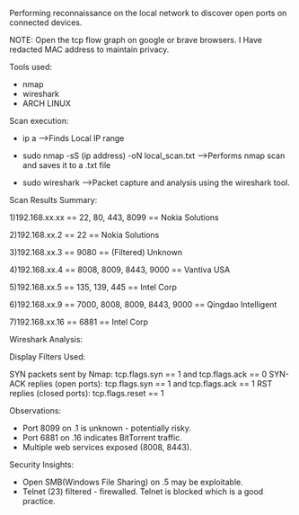 Performing reconnaissance on the local network to discover open ports on connected devices.

NOTE: Open the tcp flow graph on google or brave browsers. I Have redacted MAC address to maintain privacy.

Tools used:
- nmap
- wireshark
- ARCH LINUX

Scan execution:

- ip a
  -->Finds Local IP range

- sudo nmap -sS (ip address) -oN local_scan.txt
  -->Performs nmap scan and saves it to a .txt file

- sudo wireshark
  -->Packet capture and analysis using the wireshark tool.

Scan Results Summary:

1)192.168.xx.xx ==	 22, 80, 443, 8099	==	 Nokia Solutions

2)192.168.xx.2 ==  22	==	Nokia Solutions

3)192.168.xx.3 ==  9080	==	(Filtered) Unknown

4)192.168.xx.4 ==	 8008, 8009, 8443, 9000	 ==	 Vantiva USA

5)192.168.xx.5 ==	 135, 139, 445 ==  Intel Corp

6)192.168.xx.9 ==  7000, 8008, 8009, 8443, 9000 == Qingdao Intelligent

7)192.168.xx.16 == 	6881 ==	Intel Corp


Wireshark Analysis:

Display Filters Used:

SYN packets sent by Nmap: tcp.flags.syn == 1 and tcp.flags.ack == 0
SYN-ACK replies (open ports): tcp.flags.syn == 1 and tcp.flags.ack == 1
RST replies (closed ports): tcp.flags.reset == 1

Observations:

- Port 8099 on .1 is unknown - potentially risky.
- Port 6881 on .16 indicates BitTorrent traffic.
- Multiple web services exposed (8008, 8443).

Security Insights:

- Open SMB(Windows File Sharing) on .5 may be exploitable.
- Telnet (23) filtered - firewalled. Telnet is blocked which is a good practice. 
